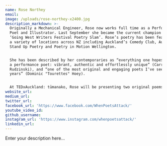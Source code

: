 ```yaml
---
name: Rose Northey
email:
image: /uploads/rose-northey-x2400.jpg
description_markdown: >-
  Originally a Mechanical Engineer, Rose now works full time as a Performance
  Poet and Illustrator. Last September she became the current champion of the
  ‘Going West Writers Festival Poetry Slam’. Rose’s poetry has been featured in
  a variety of locations across NZ including Auckland’s Comedy Club, Auckland’s
  Stand Up Poetry and Poetry in Motion Wellington.


  She has been described by her contemporaries as “everything one hopes to be as
  a performance poet: vibrant, authentic and effortlessly unique” (Carrie
  Rudzinski), and “one of the most original and engaging poets I’ve seen in
  years” (Dominic "Tourettes" Hoey).


  At TEDxAuckland: tūmanako, Rose will be presenting two original poems.
website_url:
medium_url:
twitter_url:
facebook_url: 'https://www.facebook.com/WhenPoetsAttack/'
youtube_video_id:
github_username:
instagram_url: 'https://www.instagram.com/whenpoetsattack/'
linkedin_url:
---
```


Enter your description here...

